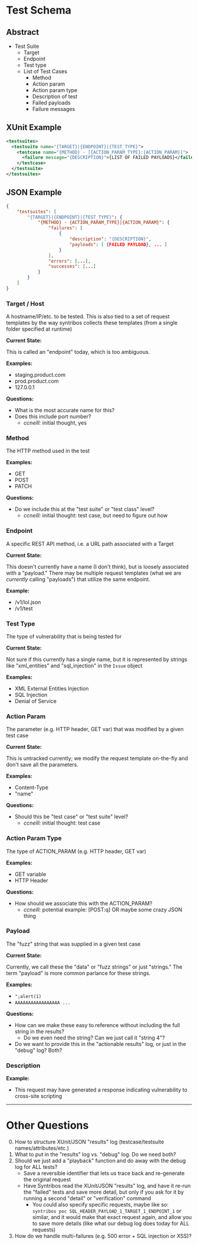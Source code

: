 # Test Schema

## Abstract

- Test Suite
    - Target
    - Endpoint
    - Test type
    - List of Test Cases
        - Method
        - Action param
        - Action param type
        - Description of test
        - Failed payloads
        - Failure messages

## XUnit Example

```xml
<testsuites>
  <testsuite name="{TARGET}|{ENDPOINT}|{TEST_TYPE}">
    <testcase name="{METHOD} - [{ACTION_PARAM_TYPE}:{ACTION_PARAM}]">
      <failure message="{DESCRIPTION}">{LIST OF FAILED PAYLOADS}</failure>
    </testcase>
  </testsuite>
</testsuites>
```

## JSON Example

```json
{
    "testsuites": [
        "{TARGET}|{ENDPOINT}|{TEST_TYPE}": {
            "{METHOD} - {ACTION_PARAM_TYPE}|{ACTION_PARAM}": {
                "failures": [
                    {
                        "description": "{DESCRIPTION}",
                        "payloads": [ {FAILED PAYLOAD}, ... ]
                    }
                ],
                "errors": [...],
                "successes": [...]
            }
        }
    ]
}
```

### Target / Host

A hostname/IP/etc. to be tested. This is also tied to a set of request
templates by the way syntribos collects these templates (from a single folder
specified at runtime)

__Current State:__

This is called an "endpoint" today, which is too ambiguous.

__Examples:__

- staging.product.com
- prod.product.com
- 127.0.0.1

__Questions:__

- What is the most accurate name for this?
- Does this include port number?
    - *ccneill:* initial thought, yes

### Method

The HTTP method used in the test 

__Examples:__

- GET
- POST
- PATCH

__Questions:__

- Do we include this at the "test suite" or "test class" level?
    - *ccneill:* initial thought: test case, but need to figure out how

### Endpoint

A specific REST API method, i.e. a URL path associated with a Target

__Current State:__

This doesn't currently have a name (I don't think), but is loosely associated
with a "payload." There may be multiple request templates (what we are *currently*
calling "payloads") that utilize the same endpoint.

__Example:__

- /v1/lol.json
- /v1/test

### Test Type

The type of vulnerability that is being tested for 

__Current State:__

Not sure if this currently has a single name, but it is represented by strings
like "xml_entities" and "sql_injection" in the `Issue` object

__Examples:__

- XML External Entities Injection
- SQL Injection
- Denial of Service

### Action Param

The parameter (e.g. HTTP header, GET var) that was modified by a given test case

__Current State:__

This is untracked currently; we modify the request template on-the-fly and don't
save all the parameters.

__Examples:__

- Content-Type
- "name"

__Questions:__
- Should this be "test case" or "test suite" level?
    - *ccneill:* initial thought: test case

### Action Param Type

The type of ACTION_PARAM (e.g. HTTP header, GET var)

__Examples:__

- GET variable
- HTTP Header

__Questions:__

- How should we associate this with the ACTION_PARAM?
    - *ccneill:* potential example: [POST:q] OR maybe some crazy JSON thing

### Payload

The "fuzz" string that was supplied in a given test case

__Current State:__

Currently, we call these the "data" or "fuzz strings" or just "strings." The
term "payload" is more common parlance for these strings.

__Examples:__

- `";alert(1)`
- `AAAAAAAAAAAAAAAAA ...`

__Questions:__

- How can we make these easy to reference without including the full string in
  the results?
    - Do we even need the string? Can we just call it "string 4"?
- Do we want to provide this in the "actionable results" log, or just in the
  "debug" log? Both?

### Description

__Example:__

- This request may have generated a response indicating vulnerability to
  cross-site scripting

------

# Other Questions

0. How to structure XUnit/JSON "results" log (testcase/testsuite names/attributes/etc.)
0. What to put in the "results" log vs. "debug" log. Do we need both?
0. Should we just add a "playback" function and do away with the debug log for
   ALL tests?
    - Save a reversible identifier that lets us trace back and re-generate the
      original request
    - Have Syntribos read the XUnit/JSON "results" log, and have it re-run the
      "failed" tests and save more detail, but only if you ask for it by running
      a second "detail" or "verification" command
        - You could also specify specific requests, maybe like so:
      `syntribos poc SQL_HEADER_PAYLOAD_1_TARGET_1_ENDPOINT_1` or similar, and
      it would make that exact request again, and allow you to save more details
      (like what our debug log does today for ALL requests)
0. How do we handle multi-failures (e.g. 500 error + SQL injection or XSS)?
